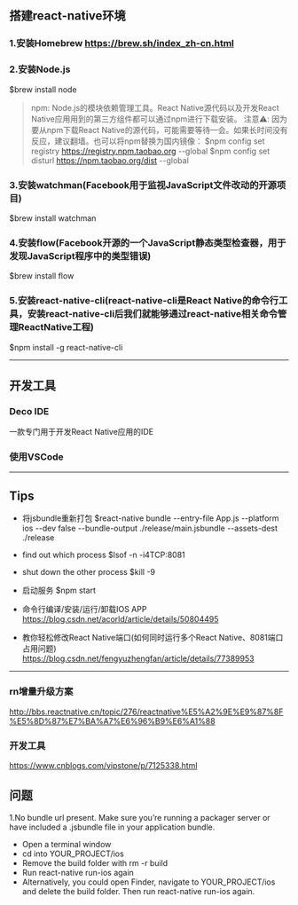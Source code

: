 
## 搭建react-native环境

### 1.安装Homebrew https://brew.sh/index_zh-cn.html

### 2.安装Node.js
$brew install node
> npm: Node.js的模块依赖管理工具。React Native源代码以及开发React Native应用用到的第三方组件都可以通过npm进行下载安装。
> 注意⚠️: 因为要从npm下载React Native的源代码，可能需要等待一会。如果长时间没有反应，建议翻墙。也可以将npm替换为国内镜像：
$npm config set registry https://registry.npm.taobao.org --global
$npm config set disturl https://npm.taobao.org/dist --global

### 3.安装watchman(Facebook用于监视JavaScript文件改动的开源项目)
$brew install watchman

### 4.安装flow(Facebook开源的一个JavaScript静态类型检查器，用于发现JavaScript程序中的类型错误)
$brew install flow

### 5.安装react-native-cli(react-native-cli是React Native的命令行工具，安装react-native-cli后我们就能够通过react-native相关命令管理ReactNative工程)
$npm install -g react-native-cli

-------------------------------------------------------------------

## 开发工具

### Deco IDE
一款专门用于开发React Native应用的IDE

### 使用VSCode

--------------------------------------------------------------------

## Tips
* 将jsbundle重新打包
$react-native bundle --entry-file App.js --platform ios --dev false --bundle-output ./release/main.jsbundle --assets-dest ./release

* find out which process
$lsof -n -i4TCP:8081

* shut down the other process
$kill -9 <PID> 

* 启动服务
$npm start

* 命令行编译/安装/运行/卸载IOS APP
https://blog.csdn.net/acorld/article/details/50804495

* 教你轻松修改React Native端口(如何同时运行多个React Native、8081端口占用问题)
https://blog.csdn.net/fengyuzhengfan/article/details/77389953

---------------------------------------------------------------------

### rn增量升级方案
http://bbs.reactnative.cn/topic/276/reactnative%E5%A2%9E%E9%87%8F%E5%8D%87%E7%BA%A7%E6%96%B9%E6%A1%88

### 开发工具
https://www.cnblogs.com/vipstone/p/7125338.html

## 问题
1.No bundle url present. Make sure you’re running a packager server or have included a .jsbundle file in your application bundle.
* Open a terminal window
* cd into YOUR_PROJECT/ios
* Remove the build folder with rm -r build
* Run react-native run-ios again
* Alternatively, you could open Finder, navigate to YOUR_PROJECT/ios and delete the build folder. Then run react-native run-ios again.


